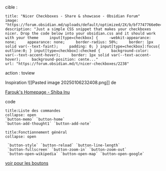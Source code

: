 



cible : 

```embed
title: "Nicer Checkboxes - Share & showcase - Obsidian Forum"
image: "https://forum.obsidian.md/uploads/default/optimized/2X/b/bf7747766e0e40bde15a8641784cb614cdd24835_2_1024x328.png"
description: "Just a simple CSS snippet that makes your checkboxes nicer. Drop the code below into your obsidian.css and it should work with your theme     input[type=checkbox] {     -webkit-appearance: none;     appearance: none;     border-radius: 50%;     border: 1px solid var(--text-faint);     padding: 0; } input[type=checkbox]:focus{   outline:0; } input[type=checkbox]:checked {     background-color: var(--text-accent-hover);     border: 1px solid var(--text-accent-hover);     background-position: cente..."
url: "https://forum.obsidian.md/t/nicer-checkboxes/2238"
```


action : toview 

Inspiration 
![[Pasted image 20250106232408.png]] 
de  


 [Farouk's Homepage - Shiba Inu](obsidian://open?vault=Farouk's%20Homepage%20-%20Shiba%20Inu&file=Homepage%2FHomepage%20v1.0%20New%20Version)

code 

```ad-abstract
title:Liste des commandes
collapse: open
`button-memo` `button-home` 
`button-add-thought1` `button-add-note` 

```

````ad-abstract
title:Fonctionnement général
collapse: open

 `button-style` `button-reload` `button-line-length`  
 `button-fullscreen` `button-zoom-in` `button-zoom-out` 
 `button-open-wikipedia` `button-open-map` `button-open-google`  

````

[voir pour les boutons](obsidian://open?vault=Farouk's%20Homepage%20-%20Shiba%20Inu&file=Others%20Features%2FShiba%20Buttons)
